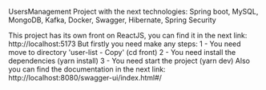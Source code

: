 UsersManagement
Project with the next technologies: Spring boot, MySQL, MongoDB, Kafka, Docker, Swagger, Hibernate, Spring Security

This project has its own front on ReactJS, you can find it in the next link: http://localhost:5173
But firstly you need make any steps:
1 - You need move to directory 'user-list - Copy' (cd front)
2 - You need install the dependencies (yarn install)
3 - You need start the project (yarn dev)
Also you can find the documentation in the next link: http://localhost:8080/swagger-ui/index.html#/
